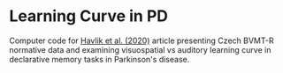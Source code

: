 # Learning Curve in PD

Computer code for [Havlik et al. (2020)](https://doi.org/10.1080/13803395.2020.1845303) article presenting Czech BVMT-R normative data and examining visuospatial vs auditory learning curve in declarative memory tasks in Parkinson's disease.
